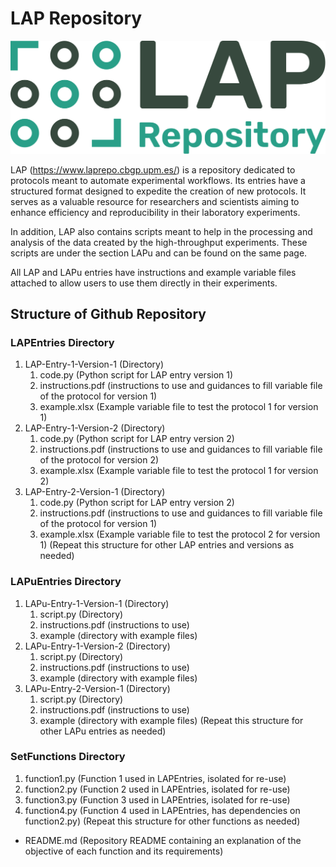 # LAP Repository
![LAP logo](https://github.com/Biocomputation-CBGP/LAPrepository/blob/main/logo_LAP.svg)

LAP (https://www.laprepo.cbgp.upm.es/) is a repository dedicated to protocols meant to automate experimental workflows. Its entries have a structured format designed to expedite the creation of new protocols. It serves as a valuable resource for researchers and scientists aiming to enhance efficiency and reproducibility in their laboratory experiments.

In addition, LAP also contains scripts meant to help in the processing and analysis of the data created by the high-throughput experiments. These scripts are under the section LAPu and can be found on the same page.

All LAP and LAPu entries have instructions and example variable files attached to allow users to use them directly in their experiments.

## Structure of Github Repository

### LAPEntries Directory

1. LAP-Entry-1-Version-1 (Directory)
   1. code.py (Python script for LAP entry version 1)
   2. instructions.pdf (instructions to use and guidances to fill variable file of the protocol for version 1)
   3. example.xlsx (Example variable file to test the protocol 1 for version 1)
2. LAP-Entry-1-Version-2 (Directory)
   1. code.py (Python script for LAP entry version 2)
   2. instructions.pdf (instructions to use and guidances to fill variable file of the protocol for version 2)
   3. example.xlsx (Example variable file to test the protocol 1 for version 2)
3. LAP-Entry-2-Version-1 (Directory)
   1. code.py (Python script for LAP entry version 2)
   2. instructions.pdf (instructions to use and guidances to fill variable file of the protocol for version 1)
   3. example.xlsx (Example variable file to test the protocol 2 for version 1)
(Repeat this structure for other LAP entries and versions as needed)

### LAPuEntries Directory
1. LAPu-Entry-1-Version-1 (Directory)
   1. script.py (Directory)
   2. instructions.pdf (instructions to use)
   3. example (directory with example files)
2. LAPu-Entry-1-Version-2 (Directory)
   1. script.py (Directory)
   2. instructions.pdf (instructions to use)
   3. example (directory with example files)
3. LAPu-Entry-2-Version-1 (Directory)
   1. script.py (Directory)
   2. instructions.pdf (instructions to use)
   3. example (directory with example files)
(Repeat this structure for other LAPu entries as needed)


### SetFunctions Directory
1. function1.py (Function 1 used in LAPEntries, isolated for re-use)
2. function2.py (Function 2 used in LAPEntries, isolated for re-use)
3. function3.py (Function 3 used in LAPEntries, isolated for re-use)
4. function4.py (Function 4 used in LAPEntries, has dependencies on function2.py)
(Repeat this structure for other functions as needed)

 * README.md (Repository README containing an explanation of the objective of each function and its requirements)
